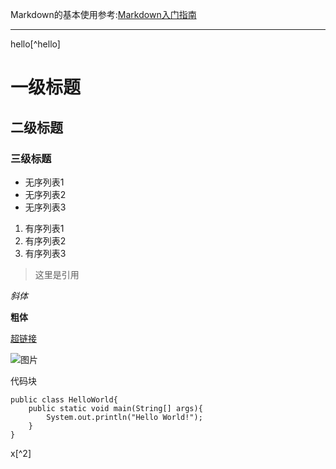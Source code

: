 Markdown的基本使用参考:[Markdown入门指南](http://www.jianshu.com/p/1e402922ee32/)


---


hello[^hello]


# 一级标题

## 二级标题

### 三级标题

* 无序列表1
* 无序列表2
* 无序列表3

1. 有序列表1
2. 有序列表2
3. 有序列表3

> 这里是引用

*斜体*

**粗体**

[超链接](http://www.baidu.com)

![图片](http://www.williamlong.info/upload/4319_10.jpg)

代码块

    public class HelloWorld{
        public static void main(String[] args){
            System.out.println("Hello World!");
        }
    }

x[^2]


